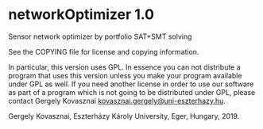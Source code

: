 # networkOptimizer 1.0

Sensor network optimizer by portfolio SAT+SMT solving

See the COPYING file for license and copying information.

In particular, this version uses GPL. 
In essence you can not distribute a program that uses this version unless you make your program available under GPL as well. 
If you need another license in order to use our software as part of a program which is not going to be distributed under GPL, please contact
Gergely Kovasznai <kovasznai.gergely@uni-eszterhazy.hu>.

Gergely Kovasznai, Eszterházy Károly University, Eger, Hungary, 2019.
